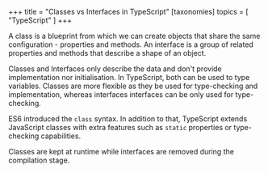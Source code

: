 +++
title = "Classes vs Interfaces in TypeScript"
[taxonomies]
topics = [ "TypeScript" ]
+++

A class is a blueprint from which we can create objects that share the same configuration - properties and methods. An interface is a group of related properties and methods that describe a shape of an object.

Classes and Interfaces only describe the data and don't provide implementation nor initialisation. In TypeScript, both can be used to type variables. Classes are more flexible as they be used for type-checking and implementation, whereas interfaces interfaces can be only used for type-checking.

ES6 introduced the `class` syntax. In addition to that, TypeScript extends JavaScript classes with extra features such as `static` properties or type-checking capabilities.

Classes are kept at runtime while interfaces are removed during the compilation stage.
